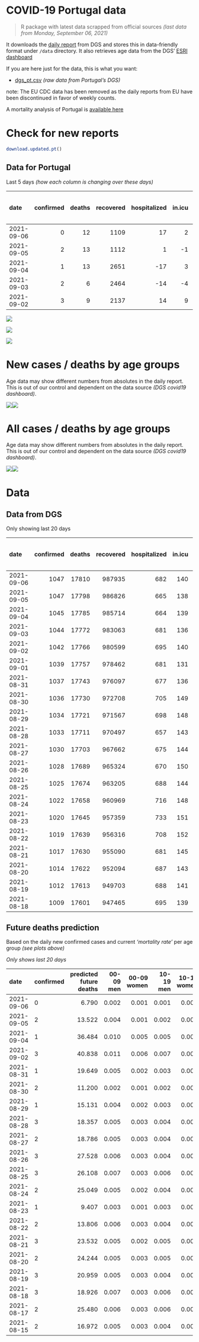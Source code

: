 COVID-19 Portugal data
================

> R package with latest data scrapped from official sources *(last data
> from Monday, September 06, 2021)*

It downloads the [daily
report](https://covid19.min-saude.pt/relatorio-de-situacao/) from DGS
and stores this in data-friendly format under `/data` directory. It also
retrieves age data from the DGS’ [ESRI
dashboard](https://covid19.min-saude.pt/ponto-de-situacao-atual-em-portugal/)

If you are here just for the data, this is what you want:

-   [dgs\_pt.csv](raw/master/data/dgs_pt.csv) *(raw data from Portugal’s
    DGS)*

note: The EU CDC data has been removed as the daily reports from EU have
been discontinued in favor of weekly counts.

A mortality analysis of Portugal is [available
here](https://averissimo.github.io/covid19-analysis/mortality.html)

# Check for new reports

``` r
download.updated.pt()
```

## Data for Portugal

Last 5 days *(how each column is changing over these days)*

| date       | confirmed | deaths | recovered | hospitalized | in.icu | first vaccine | second vaccine | confirmed m 00-09 | confirmed w 00-09 | confirmed m 10-19 | confirmed w 10-19 | confirmed m 20-29 | confirmed w 20-29 | confirmed m 30-39 | confirmed w 30-39 | confirmed m 40-49 | confirmed w 40-49 | confirmed m 50-59 | confirmed w 50-59 | confirmed m 60-69 | confirmed w 60-69 | confirmed m 70-79 | confirmed w 70-79 | confirmed m 80+ | confirmed w 80+ | death m 00-09 | death w 00-09 | death m 10-19 | death w 10-19 | death m 20-29 | death w 20-29 | death m 30-39 | death w 30-39 | death m 40-49 | death w 40-49 | death m 50-59 | death w 50-59 | death m 60-69 | death w 60-69 | death m 70-79 | death w 70-79 | death m 80+ | death w 80+ |
|:-----------|----------:|-------:|----------:|-------------:|-------:|--------------:|---------------:|------------------:|------------------:|------------------:|------------------:|------------------:|------------------:|------------------:|------------------:|------------------:|------------------:|------------------:|------------------:|------------------:|------------------:|------------------:|------------------:|----------------:|----------------:|--------------:|--------------:|--------------:|--------------:|--------------:|--------------:|--------------:|--------------:|--------------:|--------------:|--------------:|--------------:|--------------:|--------------:|--------------:|--------------:|------------:|------------:|
| 2021-09-06 |         0 |     12 |      1109 |           17 |      2 |         10542 |          40078 |                31 |                33 |                53 |                58 |                86 |                47 |                50 |                42 |                43 |                57 |                25 |                36 |                27 |                24 |                18 |                12 |               9 |              13 |             0 |             0 |             0 |             0 |             0 |             0 |             0 |             0 |             0 |             0 |             0 |             1 |             0 |             2 |             1 |             2 |           2 |           4 |
| 2021-09-05 |         2 |     13 |      1112 |            1 |     -1 |            NA |             NA |                67 |                43 |                94 |                98 |               145 |               105 |                86 |                77 |                74 |                87 |                55 |                67 |                34 |                51 |                26 |                28 |              20 |              31 |             0 |             0 |             0 |             0 |             0 |             0 |             0 |             0 |             0 |             1 |             0 |             0 |             0 |             1 |             0 |             1 |           5 |           5 |
| 2021-09-04 |         1 |     13 |      2651 |          -17 |      3 |            NA |             NA |                NA |                NA |                NA |                NA |                NA |                NA |                NA |                NA |                NA |                NA |                NA |                NA |                NA |                NA |                NA |                NA |              NA |              NA |            NA |            NA |            NA |            NA |            NA |            NA |            NA |            NA |            NA |            NA |            NA |            NA |            NA |            NA |            NA |            NA |          NA |          NA |
| 2021-09-03 |         2 |      6 |      2464 |          -14 |     -4 |            NA |             NA |                NA |                NA |                NA |                NA |                NA |                NA |                NA |                NA |                NA |                NA |                NA |                NA |                NA |                NA |                NA |                NA |              NA |              NA |            NA |            NA |            NA |            NA |            NA |            NA |            NA |            NA |            NA |            NA |            NA |            NA |            NA |            NA |            NA |            NA |          NA |          NA |
| 2021-09-02 |         3 |      9 |      2137 |           14 |      9 |         43945 |          59719 |                NA |                NA |                NA |                NA |                NA |                NA |                NA |                NA |                NA |                NA |                NA |                NA |                NA |                NA |                NA |                NA |              NA |              NA |            NA |            NA |            NA |            NA |            NA |            NA |            NA |            NA |            NA |            NA |            NA |            NA |            NA |            NA |            NA |            NA |          NA |          NA |

![](README_files/figure-gfm/totals-1.svg)<!-- -->

![](README_files/figure-gfm/differential-1.svg)<!-- -->

![](README_files/figure-gfm/differential_7days-1.svg)<!-- -->

# New cases / deaths by age groups

Age data may show different numbers from absolutes in the daily report.
This is out of our control and dependent on the data source *(DGS
covid19 dashboard)*.

![](README_files/figure-gfm/new_cases_deaths-1.svg)<!-- -->![](README_files/figure-gfm/new_cases_deaths-2.svg)<!-- -->

# All cases / deaths by age groups

Age data may show different numbers from absolutes in the daily report.
This is out of our control and dependent on the data source *(DGS
covid19 dashboard)*.

![](README_files/figure-gfm/total_cases_deaths-1.svg)<!-- -->![](README_files/figure-gfm/total_cases_deaths-2.svg)<!-- -->

# Data

## Data from DGS

Only showing last 20 days

| date       | confirmed | deaths | recovered | hospitalized | in.icu | confirmed m 00-09 | confirmed w 00-09 | confirmed m 10-19 | confirmed w 10-19 | confirmed m 20-29 | confirmed w 20-29 | confirmed m 30-39 | confirmed w 30-39 | confirmed m 40-49 | confirmed w 40-49 | confirmed m 50-59 | confirmed w 50-59 | confirmed m 60-69 | confirmed w 60-69 | confirmed m 70-79 | confirmed w 70-79 | confirmed m 80+ | confirmed w 80+ | death m 00-09 | death w 00-09 | death m 10-19 | death w 10-19 | death m 20-29 | death w 20-29 | death m 30-39 | death w 30-39 | death m 40-49 | death w 40-49 | death m 50-59 | death w 50-59 | death m 60-69 | death w 60-69 | death m 70-79 | death w 70-79 | death m 80+ | death w 80+ | first vaccine | second vaccine |
|:-----------|----------:|-------:|----------:|-------------:|-------:|------------------:|------------------:|------------------:|------------------:|------------------:|------------------:|------------------:|------------------:|------------------:|------------------:|------------------:|------------------:|------------------:|------------------:|------------------:|------------------:|----------------:|----------------:|--------------:|--------------:|--------------:|--------------:|--------------:|--------------:|--------------:|--------------:|--------------:|--------------:|--------------:|--------------:|--------------:|--------------:|--------------:|--------------:|------------:|------------:|--------------:|---------------:|
| 2021-09-06 |      1047 |  17810 |    987935 |          682 |    140 |             32358 |             31123 |             55933 |             56288 |             82889 |             87544 |             72560 |             81901 |             75606 |             93114 |             63567 |             79913 |             46341 |             50763 |             29330 |             32994 |           25010 |           49738 |             2 |             1 |             1 |             1 |             8 |             5 |            26 |            20 |           106 |            67 |           357 |           154 |          1124 |           497 |          2383 |          1430 |        5331 |        6297 |       8370475 |        6021520 |
| 2021-09-05 |      1047 |  17798 |    986826 |          665 |    138 |             32327 |             31090 |             55880 |             56230 |             82803 |             87497 |             72510 |             81859 |             75563 |             93057 |             63542 |             79877 |             46314 |             50739 |             29312 |             32982 |           25001 |           49725 |             2 |             1 |             1 |             1 |             8 |             5 |            26 |            20 |           106 |            67 |           357 |           153 |          1124 |           495 |          2382 |          1428 |        5329 |        6293 |       8359933 |        5981442 |
| 2021-09-04 |      1045 |  17785 |    985714 |          664 |    139 |             32260 |             31047 |             55786 |             56132 |             82658 |             87392 |             72424 |             81782 |             75489 |             92970 |             63487 |             79810 |             46280 |             50688 |             29286 |             32954 |           24981 |           49694 |             2 |             1 |             1 |             1 |             8 |             5 |            26 |            20 |           106 |            66 |           357 |           153 |          1124 |           494 |          2382 |          1427 |        5324 |        6288 |            NA |             NA |
| 2021-09-03 |      1044 |  17772 |    983063 |          681 |    136 |                NA |                NA |                NA |                NA |                NA |                NA |                NA |                NA |                NA |                NA |                NA |                NA |                NA |                NA |                NA |                NA |              NA |              NA |            NA |            NA |            NA |            NA |            NA |            NA |            NA |            NA |            NA |            NA |            NA |            NA |            NA |            NA |            NA |            NA |          NA |          NA |            NA |             NA |
| 2021-09-02 |      1042 |  17766 |    980599 |          695 |    140 |             32097 |             30898 |             55486 |             55844 |             82257 |             87026 |             72180 |             81531 |             75278 |             92713 |             63308 |             79642 |             46157 |             50539 |             29220 |             32867 |           24933 |           49610 |             2 |             1 |             1 |             1 |             8 |             5 |            26 |            20 |           106 |            66 |           357 |           153 |          1122 |           493 |          2381 |          1426 |        5316 |        6282 |       8324011 |        5853926 |
| 2021-09-01 |      1039 |  17757 |    978462 |          681 |    131 |                NA |                NA |                NA |                NA |                NA |                NA |                NA |                NA |                NA |                NA |                NA |                NA |                NA |                NA |                NA |                NA |              NA |              NA |            NA |            NA |            NA |            NA |            NA |            NA |            NA |            NA |            NA |            NA |            NA |            NA |            NA |            NA |            NA |            NA |          NA |          NA |       8280066 |        5794207 |
| 2021-08-31 |      1037 |  17743 |    976097 |          677 |    136 |             31913 |             30711 |             55095 |             55472 |             81729 |             86622 |             71874 |             81237 |             75013 |             92365 |             63100 |             79379 |             46011 |             50373 |             29122 |             32743 |           24873 |           49555 |             2 |             1 |             1 |             1 |             8 |             5 |            26 |            20 |           106 |            66 |           354 |           153 |          1118 |           491 |          2377 |          1425 |        5314 |        6275 |       8256267 |        5767235 |
| 2021-08-30 |      1036 |  17730 |    972708 |          705 |    149 |             31837 |             30650 |             54928 |             55316 |             81499 |             86426 |             71728 |             81090 |             74897 |             92225 |             63011 |             79277 |             45948 |             50317 |             29073 |             32702 |           24853 |           49504 |             2 |             1 |             1 |             1 |             8 |             5 |            26 |            20 |           106 |            66 |           353 |           153 |          1118 |           490 |          2376 |          1422 |        5314 |        6268 |       8225272 |        5743397 |
| 2021-08-29 |      1034 |  17721 |    971567 |          698 |    148 |             31805 |             30604 |             54840 |             55221 |             81362 |             86302 |             71648 |             81005 |             74830 |             92161 |             62963 |             79219 |             45916 |             50283 |             29057 |             32683 |           24841 |           49466 |             2 |             1 |             1 |             1 |             8 |             5 |            26 |            20 |           106 |            66 |           353 |           153 |          1118 |           489 |          2376 |          1421 |        5309 |        6266 |       8198185 |        5740466 |
| 2021-08-28 |      1033 |  17711 |    970497 |          657 |    143 |             31733 |             30544 |             54656 |             55060 |             81117 |             86115 |             71521 |             80890 |             74736 |             92030 |             62875 |             79125 |             45866 |             50226 |             29022 |             32651 |           24819 |           49439 |             2 |             1 |             1 |             1 |             8 |             5 |            26 |            20 |           106 |            66 |           353 |           153 |          1118 |           489 |          2376 |          1420 |        5305 |        6261 |       8123122 |        5736684 |
| 2021-08-27 |      1030 |  17703 |    967662 |          675 |    144 |             31651 |             30461 |             54441 |             54816 |             80802 |             85838 |             71357 |             80726 |             74612 |             91856 |             62776 |             78987 |             45807 |             50143 |             28989 |             32610 |           24803 |           49384 |             2 |             1 |             1 |             1 |             8 |             5 |            26 |            20 |           106 |            66 |           353 |           153 |          1118 |           488 |          2374 |          1420 |        5302 |        6259 |       8085852 |        5713954 |
| 2021-08-26 |      1028 |  17689 |    965324 |          670 |    150 |             31578 |             30381 |             54203 |             54594 |             80453 |             85540 |             71189 |             80569 |             74496 |             91681 |             62691 |             78875 |             45733 |             50066 |             28949 |             32562 |           24778 |           49349 |             2 |             1 |             1 |             1 |             8 |             5 |            26 |            20 |           106 |            66 |           353 |           152 |          1117 |           487 |          2371 |          1419 |        5301 |        6253 |       8045122 |        5699370 |
| 2021-08-25 |      1025 |  17674 |    963205 |          688 |    144 |             31485 |             30298 |             53953 |             54362 |             80104 |             85223 |             70994 |             80422 |             74371 |             91533 |             62585 |             78750 |             45659 |             49976 |             28900 |             32497 |           24735 |           49289 |             2 |             1 |             1 |             1 |             8 |             5 |            26 |            20 |           106 |            66 |           352 |           151 |          1117 |           486 |          2371 |          1417 |        5298 |        6246 |       7996430 |        5683920 |
| 2021-08-24 |      1022 |  17658 |    960969 |          716 |    148 |             31376 |             30192 |             53627 |             54043 |             79662 |             84854 |             70824 |             80215 |             74233 |             91337 |             62469 |             78586 |             45586 |             49878 |             28844 |             32422 |           24704 |           49230 |             2 |             1 |             1 |             1 |             8 |             5 |            26 |            20 |           106 |            66 |           350 |           150 |          1116 |           486 |          2368 |          1416 |        5296 |        6240 |       7949298 |        5670487 |
| 2021-08-23 |      1020 |  17645 |    957359 |          733 |    151 |             31292 |             30123 |             53406 |             53796 |             79346 |             84606 |             70677 |             80083 |             74109 |             91184 |             62386 |             78471 |             45527 |             49805 |             28802 |             32374 |           24662 |           49172 |             2 |             1 |             1 |             1 |             8 |             5 |            26 |            20 |           106 |            66 |           350 |           149 |          1114 |           486 |          2368 |          1415 |        5292 |        6235 |            NA |             NA |
| 2021-08-22 |      1019 |  17639 |    956316 |          708 |    152 |             31244 |             30085 |             53265 |             53667 |             79186 |             84457 |             70606 |             80017 |             74058 |             91120 |             62345 |             78428 |             45505 |             49774 |             28785 |             32352 |           24647 |           49152 |             2 |             1 |             1 |             1 |             8 |             5 |            26 |            20 |           106 |            66 |           350 |           149 |          1114 |           485 |          2367 |          1415 |        5292 |        6231 |       7894394 |        5655895 |
| 2021-08-21 |      1017 |  17630 |    955090 |          681 |    145 |             31151 |             29986 |             53038 |             53433 |             78841 |             84188 |             70478 |             79884 |             73969 |             91012 |             62270 |             78325 |             45463 |             49724 |             28753 |             32313 |           24630 |           49125 |             2 |             1 |             1 |             1 |             8 |             5 |            26 |            20 |           105 |            66 |           350 |           149 |          1113 |           485 |          2366 |          1414 |        5288 |        6230 |       7725566 |        5651939 |
| 2021-08-20 |      1014 |  17622 |    952094 |          687 |    143 |             31069 |             29917 |             52757 |             53152 |             78465 |             83828 |             70283 |             79690 |             73856 |             90850 |             62148 |             78197 |             45399 |             49655 |             28724 |             32265 |           24599 |           49055 |             2 |             1 |             1 |             1 |             8 |             5 |            25 |            20 |           105 |            66 |           350 |           149 |          1113 |           484 |          2364 |          1414 |        5285 |        6229 |       7669932 |        5627559 |
| 2021-08-19 |      1012 |  17613 |    949703 |          688 |    141 |             30995 |             29836 |             52502 |             52895 |             78090 |             83500 |             70103 |             79527 |             73743 |             90718 |             62062 |             78068 |             45344 |             49578 |             28676 |             32208 |           24569 |           48990 |             2 |             1 |             1 |             1 |             8 |             5 |            25 |            20 |           105 |            66 |           350 |           148 |          1113 |           484 |          2361 |          1414 |        5283 |        6226 |       7610679 |        5612217 |
| 2021-08-18 |      1009 |  17601 |    947465 |          695 |    139 |             30915 |             29738 |             52259 |             52639 |             77693 |             83152 |             69927 |             79359 |             73620 |             90564 |             61967 |             77954 |             45273 |             49503 |             28640 |             32171 |           24543 |           48933 |             2 |             1 |             1 |             1 |             8 |             5 |            25 |            20 |           104 |            66 |           350 |           148 |          1112 |           484 |          2359 |          1413 |        5279 |        6223 |       7549813 |        5593475 |

## Future deaths prediction

Based on the daily new confirmed cases and current *‘mortality rate’*
per age group *(see plots above)*

*Only shows last 20 days*

| date       | confirmed | predicted future deaths | 00-09 men | 00-09 women | 10-19 men | 10-19 women | 20-29 men | 20-29 women | 30-39 men | 30-39 women | 40-49 men | 40-49 women | 50-59 men | 50-59 women | 60-69 men | 60-69 women | 70-79 men | 70-79 women | 80+ men | 80+ women |
|:-----------|:----------|------------------------:|----------:|------------:|----------:|------------:|----------:|------------:|----------:|------------:|----------:|------------:|----------:|------------:|----------:|------------:|----------:|------------:|--------:|----------:|
| 2021-09-06 | 0         |                   6.790 |     0.002 |       0.001 |     0.001 |       0.001 |     0.008 |       0.003 |     0.018 |       0.010 |     0.060 |       0.041 |     0.140 |       0.069 |     0.655 |       0.235 |     1.462 |       0.520 |   1.918 |     1.646 |
| 2021-09-05 | 2         |                  13.522 |     0.004 |       0.001 |     0.002 |       0.002 |     0.014 |       0.006 |     0.031 |       0.019 |     0.104 |       0.063 |     0.309 |       0.129 |     0.825 |       0.499 |     2.112 |       1.214 |   4.263 |     3.925 |
| 2021-09-04 | 1         |                  36.484 |     0.010 |       0.005 |     0.005 |       0.005 |     0.039 |       0.021 |     0.087 |       0.061 |     0.296 |       0.185 |     1.005 |       0.324 |     2.983 |       1.459 |     5.362 |       3.771 |  10.231 |    10.635 |
| 2021-09-02 | 3         |                  40.838 |     0.011 |       0.006 |     0.007 |       0.007 |     0.051 |       0.023 |     0.110 |       0.072 |     0.372 |       0.250 |     1.168 |       0.507 |     3.541 |       1.625 |     7.962 |       5.374 |  12.789 |     6.963 |
| 2021-08-31 | 1         |                  19.649 |     0.005 |       0.002 |     0.003 |       0.003 |     0.022 |       0.011 |     0.052 |       0.036 |     0.163 |       0.101 |     0.500 |       0.197 |     1.528 |       0.548 |     3.981 |       1.777 |   4.263 |     6.457 |
| 2021-08-30 | 2         |                  11.200 |     0.002 |       0.001 |     0.002 |       0.002 |     0.013 |       0.007 |     0.029 |       0.021 |     0.094 |       0.046 |     0.270 |       0.112 |     0.776 |       0.333 |     1.300 |       0.823 |   2.558 |     4.811 |
| 2021-08-29 | 1         |                  15.131 |     0.004 |       0.002 |     0.003 |       0.003 |     0.024 |       0.011 |     0.046 |       0.028 |     0.132 |       0.094 |     0.494 |       0.181 |     1.213 |       0.558 |     2.844 |       1.387 |   4.689 |     3.418 |
| 2021-08-28 | 3         |                  18.357 |     0.005 |       0.003 |     0.004 |       0.004 |     0.030 |       0.016 |     0.059 |       0.040 |     0.174 |       0.125 |     0.556 |       0.266 |     1.431 |       0.813 |     2.681 |       1.777 |   3.410 |     6.963 |
| 2021-08-27 | 2         |                  18.786 |     0.005 |       0.003 |     0.004 |       0.004 |     0.034 |       0.017 |     0.060 |       0.038 |     0.163 |       0.126 |     0.477 |       0.216 |     1.795 |       0.754 |     3.250 |       2.080 |   5.329 |     4.431 |
| 2021-08-26 | 3         |                  27.528 |     0.006 |       0.003 |     0.004 |       0.004 |     0.034 |       0.018 |     0.070 |       0.036 |     0.175 |       0.106 |     0.595 |       0.241 |     1.795 |       0.881 |     3.981 |       2.817 |   9.166 |     7.596 |
| 2021-08-25 | 3         |                  26.108 |     0.007 |       0.003 |     0.006 |       0.006 |     0.043 |       0.021 |     0.061 |       0.051 |     0.193 |       0.141 |     0.651 |       0.316 |     1.771 |       0.959 |     4.550 |       3.251 |   6.608 |     7.470 |
| 2021-08-24 | 2         |                  25.049 |     0.005 |       0.002 |     0.004 |       0.004 |     0.030 |       0.014 |     0.053 |       0.032 |     0.174 |       0.110 |     0.466 |       0.222 |     1.431 |       0.715 |     3.412 |       2.080 |   8.952 |     7.343 |
| 2021-08-23 | 1         |                   9.407 |     0.003 |       0.001 |     0.003 |       0.002 |     0.015 |       0.009 |     0.025 |       0.016 |     0.072 |       0.046 |     0.230 |       0.083 |     0.534 |       0.304 |     1.381 |       0.954 |   3.197 |     2.532 |
| 2021-08-22 | 2         |                  13.806 |     0.006 |       0.003 |     0.004 |       0.004 |     0.033 |       0.015 |     0.046 |       0.032 |     0.125 |       0.078 |     0.421 |       0.198 |     1.019 |       0.490 |     2.600 |       1.690 |   3.624 |     3.418 |
| 2021-08-21 | 3         |                  23.532 |     0.005 |       0.002 |     0.005 |       0.005 |     0.036 |       0.021 |     0.070 |       0.047 |     0.158 |       0.117 |     0.685 |       0.247 |     1.552 |       0.676 |     2.356 |       2.080 |   6.608 |     8.862 |
| 2021-08-20 | 2         |                  24.244 |     0.005 |       0.003 |     0.005 |       0.005 |     0.036 |       0.019 |     0.064 |       0.040 |     0.158 |       0.095 |     0.483 |       0.249 |     1.334 |       0.754 |     3.900 |       2.470 |   6.395 |     8.229 |
| 2021-08-19 | 3         |                  20.959 |     0.005 |       0.003 |     0.004 |       0.005 |     0.038 |       0.020 |     0.063 |       0.041 |     0.172 |       0.111 |     0.534 |       0.220 |     1.722 |       0.734 |     2.925 |       1.604 |   5.542 |     7.216 |
| 2021-08-18 | 3         |                  18.926 |     0.007 |       0.003 |     0.006 |       0.006 |     0.042 |       0.025 |     0.066 |       0.044 |     0.227 |       0.141 |     0.635 |       0.272 |     1.552 |       0.656 |     3.250 |       2.080 |   3.837 |     6.077 |
| 2021-08-17 | 2         |                  25.480 |     0.006 |       0.003 |     0.006 |       0.006 |     0.044 |       0.024 |     0.073 |       0.052 |     0.245 |       0.141 |     0.893 |       0.293 |     1.577 |       0.871 |     3.900 |       2.037 |   7.460 |     7.849 |
| 2021-08-15 | 2         |                  16.972 |     0.005 |       0.003 |     0.004 |       0.004 |     0.033 |       0.016 |     0.053 |       0.034 |     0.149 |       0.082 |     0.505 |       0.185 |     1.431 |       0.587 |     2.600 |       1.994 |   4.476 |     4.811 |
